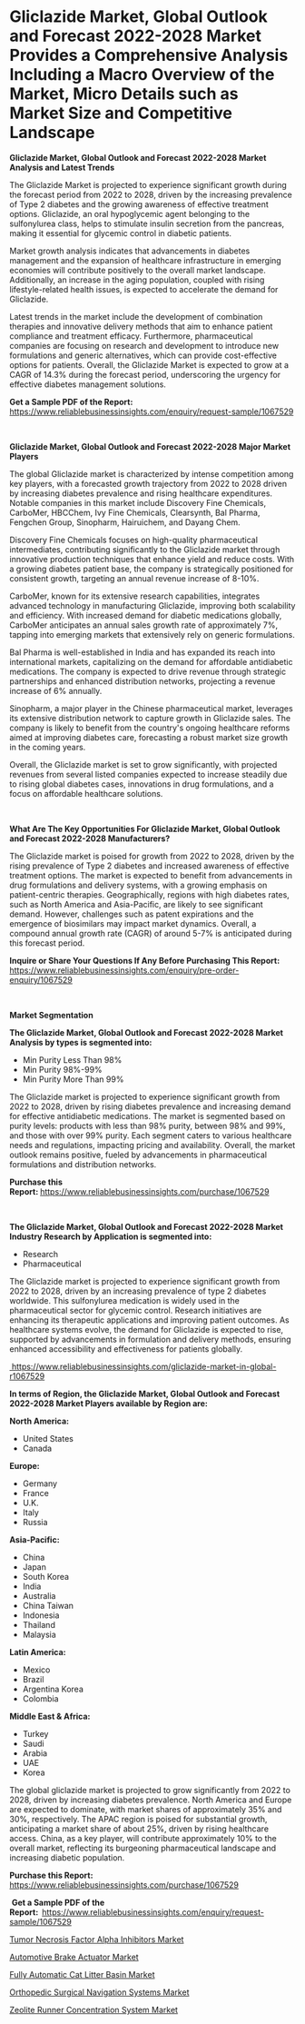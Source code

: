 <p><h1>Gliclazide Market, Global Outlook and Forecast 2022-2028 Market Provides a Comprehensive Analysis Including a Macro Overview of the Market, Micro Details such as Market Size and Competitive Landscape</h1></p><p><strong>Gliclazide Market, Global Outlook and Forecast 2022-2028 Market Analysis and Latest Trends</strong></p>
<p><p>The Gliclazide Market is projected to experience significant growth during the forecast period from 2022 to 2028, driven by the increasing prevalence of Type 2 diabetes and the growing awareness of effective treatment options. Gliclazide, an oral hypoglycemic agent belonging to the sulfonylurea class, helps to stimulate insulin secretion from the pancreas, making it essential for glycemic control in diabetic patients.</p><p>Market growth analysis indicates that advancements in diabetes management and the expansion of healthcare infrastructure in emerging economies will contribute positively to the overall market landscape. Additionally, an increase in the aging population, coupled with rising lifestyle-related health issues, is expected to accelerate the demand for Gliclazide.</p><p>Latest trends in the market include the development of combination therapies and innovative delivery methods that aim to enhance patient compliance and treatment efficacy. Furthermore, pharmaceutical companies are focusing on research and development to introduce new formulations and generic alternatives, which can provide cost-effective options for patients. Overall, the Gliclazide Market is expected to grow at a CAGR of 14.3% during the forecast period, underscoring the urgency for effective diabetes management solutions.</p></p>
<p><strong>Get a Sample PDF of the Report:&nbsp;</strong> <a href="https://www.reliablebusinessinsights.com/enquiry/request-sample/1067529?utm_campaign=1138&utm_medium=2&utm_source=Github&utm_content=ia&utm_term=04122024&utm_id=gliclazide-market-global-outlook-and-forecast-2022-2028">https://www.reliablebusinessinsights.com/enquiry/request-sample/1067529</a></p>
<p>&nbsp;</p>
<p><strong>Gliclazide Market, Global Outlook and Forecast 2022-2028 Major Market Players</strong></p>
<p><p>The global Gliclazide market is characterized by intense competition among key players, with a forecasted growth trajectory from 2022 to 2028 driven by increasing diabetes prevalence and rising healthcare expenditures. Notable companies in this market include Discovery Fine Chemicals, CarboMer, HBCChem, Ivy Fine Chemicals, Clearsynth, Bal Pharma, Fengchen Group, Sinopharm, Hairuichem, and Dayang Chem.</p><p>Discovery Fine Chemicals focuses on high-quality pharmaceutical intermediates, contributing significantly to the Gliclazide market through innovative production techniques that enhance yield and reduce costs. With a growing diabetes patient base, the company is strategically positioned for consistent growth, targeting an annual revenue increase of 8-10%.</p><p>CarboMer, known for its extensive research capabilities, integrates advanced technology in manufacturing Gliclazide, improving both scalability and efficiency. With increased demand for diabetic medications globally, CarboMer anticipates an annual sales growth rate of approximately 7%, tapping into emerging markets that extensively rely on generic formulations.</p><p>Bal Pharma is well-established in India and has expanded its reach into international markets, capitalizing on the demand for affordable antidiabetic medications. The company is expected to drive revenue through strategic partnerships and enhanced distribution networks, projecting a revenue increase of 6% annually.</p><p>Sinopharm, a major player in the Chinese pharmaceutical market, leverages its extensive distribution network to capture growth in Gliclazide sales. The company is likely to benefit from the country's ongoing healthcare reforms aimed at improving diabetes care, forecasting a robust market size growth in the coming years.</p><p>Overall, the Gliclazide market is set to grow significantly, with projected revenues from several listed companies expected to increase steadily due to rising global diabetes cases, innovations in drug formulations, and a focus on affordable healthcare solutions.</p></p>
<p>&nbsp;</p>
<p><strong>What Are The Key Opportunities For Gliclazide Market, Global Outlook and Forecast 2022-2028 Manufacturers?</strong></p>
<p><p>The Gliclazide market is poised for growth from 2022 to 2028, driven by the rising prevalence of Type 2 diabetes and increased awareness of effective treatment options. The market is expected to benefit from advancements in drug formulations and delivery systems, with a growing emphasis on patient-centric therapies. Geographically, regions with high diabetes rates, such as North America and Asia-Pacific, are likely to see significant demand. However, challenges such as patent expirations and the emergence of biosimilars may impact market dynamics. Overall, a compound annual growth rate (CAGR) of around 5-7% is anticipated during this forecast period.</p></p>
<p><strong>Inquire or Share Your Questions If Any Before Purchasing This Report:</strong> <a href="https://www.reliablebusinessinsights.com/enquiry/pre-order-enquiry/1067529?utm_campaign=1138&utm_medium=2&utm_source=Github&utm_content=ia&utm_term=04122024&utm_id=gliclazide-market-global-outlook-and-forecast-2022-2028">https://www.reliablebusinessinsights.com/enquiry/pre-order-enquiry/1067529</a></p>
<p>&nbsp;</p>
<p><strong>Market Segmentation</strong></p>
<p><strong>The Gliclazide Market, Global Outlook and Forecast 2022-2028 Market Analysis by types is segmented into:</strong></p>
<p><ul><li>Min Purity Less Than 98%</li><li>Min Purity 98%-99%</li><li>Min Purity More Than 99%</li></ul></p>
<p><p>The Gliclazide market is projected to experience significant growth from 2022 to 2028, driven by rising diabetes prevalence and increasing demand for effective antidiabetic medications. The market is segmented based on purity levels: products with less than 98% purity, between 98% and 99%, and those with over 99% purity. Each segment caters to various healthcare needs and regulations, impacting pricing and availability. Overall, the market outlook remains positive, fueled by advancements in pharmaceutical formulations and distribution networks.</p></p>
<p><strong>Purchase this Report:&nbsp;</strong><a href="https://www.reliablebusinessinsights.com/purchase/1067529?utm_campaign=1138&utm_medium=2&utm_source=Github&utm_content=ia&utm_term=04122024&utm_id=gliclazide-market-global-outlook-and-forecast-2022-2028">https://www.reliablebusinessinsights.com/purchase/1067529</a></p>
<p>&nbsp;</p>
<p><strong>The Gliclazide Market, Global Outlook and Forecast 2022-2028 Market Industry Research by Application is segmented into:</strong></p>
<p><ul><li>Research</li><li>Pharmaceutical</li></ul></p>
<p><p>The Gliclazide market is projected to experience significant growth from 2022 to 2028, driven by an increasing prevalence of type 2 diabetes worldwide. This sulfonylurea medication is widely used in the pharmaceutical sector for glycemic control. Research initiatives are enhancing its therapeutic applications and improving patient outcomes. As healthcare systems evolve, the demand for Gliclazide is expected to rise, supported by advancements in formulation and delivery methods, ensuring enhanced accessibility and effectiveness for patients globally.</p></p>
<p><a href="https://www.reliablebusinessinsights.com/gliclazide-market-in-global-r1067529?utm_campaign=1138&utm_medium=2&utm_source=Github&utm_content=ia&utm_term=04122024&utm_id=gliclazide-market-global-outlook-and-forecast-2022-2028">&nbsp;https://www.reliablebusinessinsights.com/gliclazide-market-in-global-r1067529</a></p>
<p><strong>In terms of Region, the Gliclazide Market, Global Outlook and Forecast 2022-2028 Market Players available by Region are:</strong></p>
<p>
    <p> <strong> North America: </strong>
        <ul>
            <li>United States</li>
            <li>Canada</li>
        </ul>
        </p> 
    <p> <strong> Europe: </strong>
        <ul>
            <li>Germany</li>
            <li>France</li>
            <li>U.K.</li>
            <li>Italy</li>
            <li>Russia</li>
        </ul>
        </p> 
    <p> <strong> Asia-Pacific: </strong>
        <ul>
            <li>China</li>
            <li>Japan</li>
            <li>South Korea</li>
            <li>India</li>
            <li>Australia</li>
            <li>China Taiwan</li>
            <li>Indonesia</li>
            <li>Thailand</li>
            <li>Malaysia</li>
        </ul>
        </p> 
    <p> <strong> Latin America: </strong>
        <ul>
            <li>Mexico</li>
            <li>Brazil</li>
            <li>Argentina Korea</li>
            <li>Colombia</li>
        </ul>
        </p> 
    <p> <strong> Middle East & Africa: </strong>
        <ul>
            <li>Turkey</li>
            <li>Saudi</li>
            <li>Arabia</li>
            <li>UAE</li>
            <li>Korea</li>
        </ul>
    </p>
    </p>
<p><p>The global gliclazide market is projected to grow significantly from 2022 to 2028, driven by increasing diabetes prevalence. North America and Europe are expected to dominate, with market shares of approximately 35% and 30%, respectively. The APAC region is poised for substantial growth, anticipating a market share of about 25%, driven by rising healthcare access. China, as a key player, will contribute approximately 10% to the overall market, reflecting its burgeoning pharmaceutical landscape and increasing diabetic population. </p></p>
<p><strong>Purchase this Report: </strong><a href="https://www.reliablebusinessinsights.com/purchase/1067529?utm_campaign=1138&utm_medium=2&utm_source=Github&utm_content=ia&utm_term=04122024&utm_id=gliclazide-market-global-outlook-and-forecast-2022-2028">https://www.reliablebusinessinsights.com/purchase/1067529</a></p>
<p>&nbsp;<strong>Get a Sample PDF of the Report:&nbsp;&nbsp;</strong><a href="https://www.reliablebusinessinsights.com/enquiry/request-sample/1067529?utm_campaign=1138&utm_medium=2&utm_source=Github&utm_content=ia&utm_term=04122024&utm_id=gliclazide-market-global-outlook-and-forecast-2022-2028">https://www.reliablebusinessinsights.com/enquiry/request-sample/1067529</a></p>
<p><strong></strong></p>
<p><p><a href="https://www.linkedin.com/pulse/tumor-necrosis-factor-alpha-inhibitors-market-analysis-hzmje?utm_campaign=1138&utm_medium=2&utm_source=Github&utm_content=ia&utm_term=04122024&utm_id=gliclazide-market-global-outlook-and-forecast-2022-2028">Tumor Necrosis Factor Alpha Inhibitors Market</a></p><p><a href="https://www.linkedin.com/pulse/whats-fueling-automotive-brake-actuator-markets-growth-127-cagr-ppxle?utm_campaign=1138&utm_medium=2&utm_source=Github&utm_content=ia&utm_term=04122024&utm_id=gliclazide-market-global-outlook-and-forecast-2022-2028">Automotive Brake Actuator Market</a></p><p><a href="https://issuu.com/reportprime-2/docs/fully-automatic-cat-litter-basin-market-size-2030.?utm_campaign=1138&utm_medium=2&utm_source=Github&utm_content=ia&utm_term=04122024&utm_id=gliclazide-market-global-outlook-and-forecast-2022-2028">Fully Automatic Cat Litter Basin Market</a></p><p><a href="https://www.linkedin.com/pulse/future-orthopedic-surgical-navigation-systems-market-trend-vk0je?utm_campaign=1138&utm_medium=2&utm_source=Github&utm_content=ia&utm_term=04122024&utm_id=gliclazide-market-global-outlook-and-forecast-2022-2028">Orthopedic Surgical Navigation Systems Market</a></p><p><a href="https://issuu.com/reportprime-2/docs/zeolite-runner-concentration-system-market-size-20?utm_campaign=1138&utm_medium=2&utm_source=Github&utm_content=ia&utm_term=04122024&utm_id=gliclazide-market-global-outlook-and-forecast-2022-2028">Zeolite Runner Concentration System Market</a></p></p>